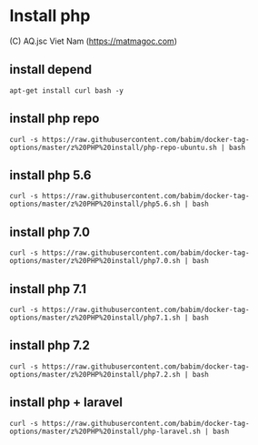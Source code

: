 # Install php
(C) AQ.jsc Viet Nam (https://matmagoc.com)

## install depend
`apt-get install curl bash -y`

## install php repo
`curl -s https://raw.githubusercontent.com/babim/docker-tag-options/master/z%20PHP%20install/php-repo-ubuntu.sh | bash`

## install php 5.6
`curl -s https://raw.githubusercontent.com/babim/docker-tag-options/master/z%20PHP%20install/php5.6.sh | bash`
## install php 7.0
`curl -s https://raw.githubusercontent.com/babim/docker-tag-options/master/z%20PHP%20install/php7.0.sh | bash`
## install php 7.1
`curl -s https://raw.githubusercontent.com/babim/docker-tag-options/master/z%20PHP%20install/php7.1.sh | bash`
## install php 7.2
`curl -s https://raw.githubusercontent.com/babim/docker-tag-options/master/z%20PHP%20install/php7.2.sh | bash`
## install php + laravel
`curl -s https://raw.githubusercontent.com/babim/docker-tag-options/master/z%20PHP%20install/php-laravel.sh | bash`